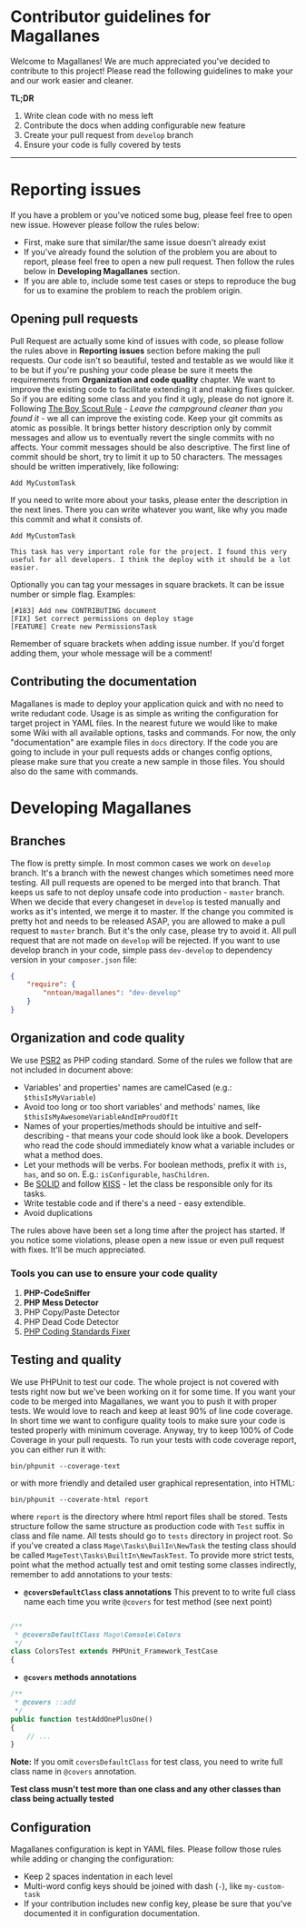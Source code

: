Contributor guidelines for Magallanes
=====================================
Welcome to Magallanes! We are much appreciated you've decided to contribute to this project!
Please read the following guidelines to make your and our work easier and cleaner.

**TL;DR**

1. Write clean code with no mess left
2. Contribute the docs when adding configurable new feature
3. Create your pull request from `develop` branch
4. Ensure your code is fully covered by tests


----------

# Reporting issues
If you have a problem or you've noticed some bug, please feel free to open new issue. However please follow the rules below:
* First, make sure that similar/the same issue doesn't already exist
* If you've already found the solution of the problem you are about to report, please feel free to open a new pull request. Then follow the rules below in **Developing Magallanes** section.
* If you are able to, include some test cases or steps to reproduce the bug for us to examine the problem to reach the problem origin.

## Opening pull requests
Pull Request are actually some kind of issues with code, so please follow the rules above in **Reporting issues** section before making the pull requests.
Our code isn't so beautiful, tested and testable as we would like it to be but if you're pushing your code please be sure it meets the requirements from **Organization and code quality** chapter. We want to improve the existing code to facilitate extending it and making fixes quicker. So if you are editing some class and you find it ugly, please do not ignore it. Following [The Boy Scout Rule](http://www.informit.com/articles/article.aspx?p=1235624&seqNum=6) - *Leave the campground cleaner than you found it* - we all can improve the existing code.
Keep your git commits as atomic as possible. It brings better history description only by commit messages and allow us to eventually revert the single commits with no affects. Your commit messages should be also descriptive. The first line of commit should be short, try to limit it up to 50 characters. The messages should be written imperatively, like following:
```
Add MyCustomTask
```
If you need to write more about your tasks, please enter the description in the next lines. There you can write whatever you want, like why you made this commit and what it consists of.
```
Add MyCustomTask

This task has very important role for the project. I found this very useful for all developers. I think the deploy with it should be a lot easier.
```

Optionally you can tag your messages in square brackets. It can be issue number or simple flag. Examples:
```
[#183] Add new CONTRIBUTING document
[FIX] Set correct permissions on deploy stage
[FEATURE] Create new PermissionsTask
```
Remember of square brackets when adding issue number. If you'd forget adding them, your whole message will be a comment!

## Contributing the documentation
Magallanes is made to deploy your application quick and with no need to write redudant code. Usage is as simple as writing the configuration for target project in YAML files. In the nearest future we would like to make some Wiki with all available options, tasks and commands. For now, the only "documentation" are example files in `docs` directory. If the code you are going to include in your pull requests adds or changes config options, please make sure that you create a new sample in those files. You should also do the same with commands.

# Developing Magallanes
## Branches
The flow is pretty simple.
In most common cases we work on `develop` branch. It's a branch with the newest changes which sometimes need more testing. All pull requests are opened to be merged into that branch. That keeps us safe to not deploy unsafe code into production - `master` branch. When we decide that every changeset in `develop` is tested manually and works as it's intented, we merge it to master.
If the change you commited is pretty hot and needs to be released ASAP, you are allowed to make a pull request to `master` branch. But it's the only case, please try to avoid it. All pull request that are not made on `develop` will be rejected.
If you want to use develop branch in your code, simple pass `dev-develop` to dependency version in your `composer.json` file:
```json
{
	"require": {
		"nntoan/magallanes": "dev-develop"
	}
}
```
## Organization and code quality
We use [PSR2](http://www.php-fig.org/psr/psr-2/) as PHP coding standard.
Some of the rules we follow that are not included in document above:

* Variables' and properties' names are camelCased (e.g.: `$thisIsMyVariable`)
* Avoid too long or too short variables' and methods' names, like `$thisIsMyAwesomeVariableAndImProudOfIt`
* Names of your properties/methods should be intuitive and self-describing - that means your code should look like a book. Developers who read the code should immediately know what a variable includes or what a method does.
* Let your methods will be verbs. For boolean methods, prefix it with `is`, `has`, and so on. E.g.: `isConfigurable`, `hasChildren`.
* Be [SOLID](http://en.wikipedia.org/wiki/SOLID_%28object-oriented_design%29) and follow [KISS](http://en.wikipedia.org/wiki/KISS_principle) - let the class be responsible only for its tasks.
* Write testable code and if there's a need - easy extendible.
* Avoid duplications

The rules above have been set a long time after the project has started. If you notice some violations, please open a new issue or even pull request with fixes. It'll be much appreciated.

### Tools you can use to ensure your code quality

1. **PHP-CodeSniffer**
2. **PHP Mess Detector**
3. PHP Copy/Paste Detector
4. PHP Dead Code Detector
5. [PHP Coding Standards Fixer](http://cs.sensiolabs.org)

## Testing and quality
We use PHPUnit to test our code. The whole project is not covered with tests right now but we've been working on it for some time. If you want your code to be merged into Magallanes, we want you to push it with proper tests. We would love to reach and keep at least 90% of line code coverage. In short time we want to configure quality tools to make sure your code is tested properly with minimum coverage. Anyway, try to keep 100% of Code Coverage in your pull requests. To run your tests with code coverage report, you can either run it with:
```
bin/phpunit --coverage-text
```
or with more friendly and detailed user graphical representation, into HTML:
```
bin/phpunit --coverate-html report
```
where `report` is the directory where html report files shall be stored.
Tests structure follow the same structure as production code with `Test` suffix in class and file name. All tests should go to `tests` directory in project root.  So if you've created a class `Mage\Tasks\BuilIn\NewTask` the testing class should be called `MageTest\Tasks\BuiltIn\NewTaskTest`. 
To provide more strict tests, point what the method actually test and omit testing some classes indirectly, remember to add annotations to your tests:

* **`@coversDefaultClass` class annotations**
This prevent to to write full class name each time you write `@covers` for test method (see next point)
```php

/**
 * @coversDefaultClass Mage\Console\Colors
 */
class ColorsTest extends PHPUnit_Framework_TestCase
{
```
* **`@covers` methods annotations**
```php
/**
 * @covers ::add
 */
public function testAddOnePlusOne()
{
	// ...
}
```
**Note:** If you omit `coversDefaultClass` for test class, you need to write full class name in `@covers` annotation.

**Test class musn't test more than one class and any other classes than class being actually tested**

## Configuration
Magallanes configuration is kept in YAML files. Please follow those rules while adding or changing the configuration:
* Keep 2 spaces indentation in each level
* Multi-word config keys should be joined with dash (`-`), like `my-custom-task`
* If your contribution includes new config key, please be sure that you've documented it in configuration documentation.